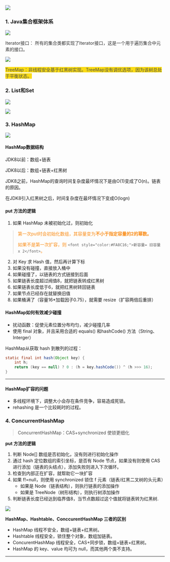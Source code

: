 ![](https://cdn.nlark.com/yuque/0/2021/png/12493416/1617946015738-c3c1ddc3-d04f-45f6-95b7-4ccec2d56f61.png)

### 1. Java集合框架体系
![](https://cdn.nlark.com/yuque/0/2021/png/12493416/1617946236505-0bcb0b21-d2c1-4195-b55c-eee6343723cf.png)



<font style="color:#333333;">Iterator接口： </font><font style="color:#333333;">所有的集合类都实现了Iterator接口，这是一个用于遍历集合中元素的接口。</font>

![](https://cdn.nlark.com/yuque/0/2021/png/12493416/1619077315879-cc19e628-868b-4788-bfd9-ccf37e6012ca.png)

<font style="color:#4D4D4D;background-color:#FADB14;">TreeMap：非线程安全基于红黑树实现。TreeMap没有调优选项，因为该树总处于平衡状态。</font>

### 2. List和Set


![](https://cdn.nlark.com/yuque/0/2021/png/12493416/1619077220944-f4cfe5d1-b01c-408b-af1d-6912fd4c6474.png)

![](https://cdn.nlark.com/yuque/0/2021/png/12493416/1617946211403-573424ab-2a26-4068-8e8c-55a302d324af.png)

### 3. HashMap
![](https://cdn.nlark.com/yuque/0/2021/png/12493416/1617946982155-75d01e22-c907-421e-a514-78b04ea3c0c5.png)



#### HashMap数据结构
JDK8以前：数组+链表

JDK8以后：数组+链表+红黑树



JDK8之前，HashMap的查询时间复杂度最坏情况下是由O(1)变成了O(n)。链表的原因。

在JDK8引入红黑树之后，时间复杂度在最坏情况下变成O(logn)



#### put 方法的逻辑
1. 如果 HashMap 未被初始化过，则初始化

> <font style="color:#FA8C16;">第一次put时会初始化数组，其容量变为</font>**<font style="color:#FA8C16;">不小于指定容量的2的幂数。</font>**
>
> <font style="color:#FA8C16;">如果不是第一次扩容，则 </font>`<font style="color:#FA8C16;">新容量= 旧容量 x 2</font>`<font style="color:#FA8C16;">。</font>
>

2. 对 Key 求 Hash 值，然后再计算下标
3. 如果没有碰撞，直接放入桶中
4. 如果碰撞了，以链表的方式链接到后面
5. 如果链表长度超过阀值8，就把链表转成红黑树
6. 如果链表长度低于6，就把红黑树转回链表
7. 如果节点已经存在就替换旧值
8. 如果桶满了（容量16*加载因子0.75），就需要 resize（扩容两倍后重排）



#### HashMap如何有效减少碰撞
+ 扰动函数：促使元素位置分布均匀，减少碰撞几率
+ 使用 final 对象，并且采用合适的 equals() 和hashCode() 方法（String、Interger）



HashMap从获取 hash 到散列的过程：

```java
static final int hash(Object key) {
    int h;
    return (key == null) ? 0 : (h = key.hashCode()) ^ (h >>> 16);
}
```

****

#### HashMap扩容的问题
+ 多线程环境下，调整大小会存在条件竞争，容易造成死锁。
+ rehashing 是一个比较耗时的过程。



### 4. ConcurrentHashMap


> <font style="color:#4A4A4A;">ConcurrentHashMap：CAS+synchronized 使锁更细化</font>
>

<font style="color:#4A4A4A;"></font>

**put 方法的逻辑**

1. 判断 Node[] 数组是否初始化，没有则进行初始化操作
2. 通过 hash 定位数组的索引坐标，是否有 Node 节点，如果没有则使用 CAS 进行添加（链表的头结点），添加失败则进入下次循环。
3. 检查到内部正在扩容，就帮助它一块扩容
4. 如果 f!=null，则使用 synchronized 锁住 f 元素（链表/红黑二叉树的头元素）
    - 如果是 Node（链表结构），则执行链表的添加操作
    - 如果是 TreeNode（树形结构），则执行树添加操作
5. 判断链表长度已经达到临界值8，当节点数超过这个值就将链表转为红黑树.



![](https://cdn.nlark.com/yuque/0/2021/png/12493416/1617949421250-fb77e75e-dcf8-4fa6-a3f3-909b0d57be4f.png)



**HashMap、Hashtable、ConccurentHashMap 三者的区别**

+ HashMap 线程不安全，数组+链表+红黑树。
+ Hashtable 线程安全，锁住整个对象，数组加链表。
+ ConcurentHashMap 线程安全，CAS+同步锁，数组+链表+红黑树。
+ HashMap 的 key、value 均可为 null，而其他两个类不支持。





****

